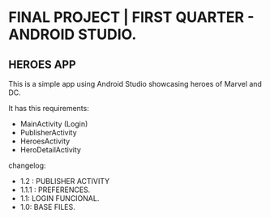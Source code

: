 # FINAL PROJECT | FIRST QUARTER - ANDROID STUDIO.
## HEROES APP
This is a simple app using Android Studio showcasing heroes of Marvel and DC.

It has this requirements:
 - MainActivity (Login)
 - PublisherActivity
 - HeroesActivity
 - HeroDetailActivity

changelog:
- 1.2 : PUBLISHER ACTIVITY
- 1.1.1 : PREFERENCES.
- 1.1: LOGIN FUNCIONAL.
- 1.0: BASE FILES.
